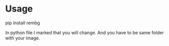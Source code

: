 # Usage

pip install rembg

In python file I marked that you will change. And you have to be same folder with your image.
